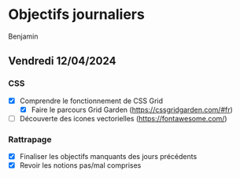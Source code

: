 # Objectifs journaliers

Benjamin

## Vendredi 12/04/2024

### CSS

- [x] Comprendre le fonctionnement de CSS Grid
  - [x] Faire le parcours Grid Garden (https://cssgridgarden.com/#fr)
- [ ] Découverte des icones vectorielles (https://fontawesome.com/)

### Rattrapage

- [x] Finaliser les objectifs manquants des jours précédents
- [x] Revoir les notions pas/mal comprises

